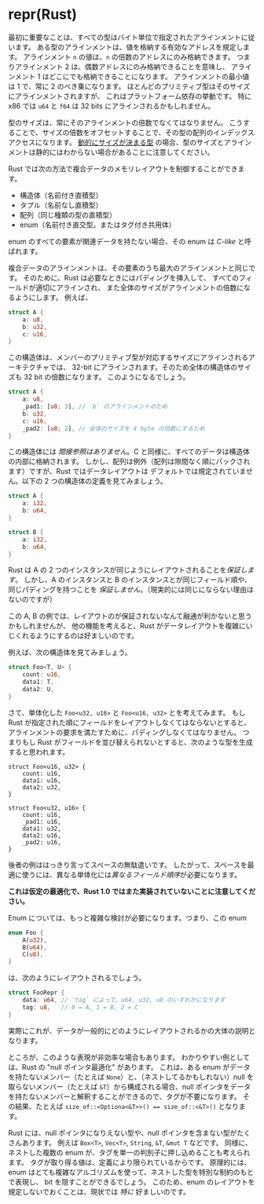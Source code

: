 # repr(Rust)

<!--
First and foremost, all types have an alignment specified in bytes. The
alignment of a type specifies what addresses are valid to store the value at. A
value of alignment `n` must only be stored at an address that is a multiple of
`n`. So alignment 2 means you must be stored at an even address, and 1 means
that you can be stored anywhere. Alignment is at least 1, and always a power of
2. Most primitives are generally aligned to their size, although this is
platform-specific behavior. In particular, on x86 `u64` and `f64` may be only
aligned to 32 bits.
-->

最初に重要なことは、すべての型はバイト単位で指定されたアラインメントに従います。
ある型のアラインメントは、値を格納する有効なアドレスを規定します。
アラインメント `n` の値は、`n` の倍数のアドレスにのみ格納できます。
つまりアラインメント 2 は、偶数アドレスにのみ格納できることを意味し、
アラインメント 1 はどこにでも格納できることになります。
アラインメントの最小値は 1 で、常に 2 のべき乗になります。
ほとんどのプリミティブ型はそのサイズにアラインメントされますが、
これはプラットフォーム依存の挙動です。
特に x86 では `u64` と `f64` は 32 bits にアラインされるかもしれません。

<!--
A type's size must always be a multiple of its alignment. This ensures that an
array of that type may always be indexed by offsetting by a multiple of its
size. Note that the size and alignment of a type may not be known
statically in the case of [dynamically sized types][dst].
-->

型のサイズは、常にそのアラインメントの倍数でなくてはなりません。
こうすることで、サイズの倍数をオフセットすることで、その型の配列のインデックスアクセスになります。
[動的にサイズが決まる型][dst] の場合、型のサイズとアラインメントは静的にはわからない場合があることに注意してください。

<!--
Rust gives you the following ways to lay out composite data:

* structs (named product types)
* tuples (anonymous product types)
* arrays (homogeneous product types)
* enums (named sum types -- tagged unions)
 -->

Rust では次の方法で複合データのメモリレイアウトを制御することができます。

* 構造体（名前付き直積型）
* タプル（名前なし直積型）
* 配列（同じ種類の型の直積型）
* enum（名前付き直交型。またはタグ付き共用体）

<!--
An enum is said to be *C-like* if none of its variants have associated data.
-->

enum のすべての要素が関連データを持たない場合、その enum は *C-like* と呼ばれます。

<!--
Composite structures will have an alignment equal to the maximum
of their fields' alignment. Rust will consequently insert padding where
necessary to ensure that all fields are properly aligned and that the overall
type's size is a multiple of its alignment. For instance:
-->

複合データのアラインメントは、その要素のうち最大のアラインメントと同じです。
そのために、Rust は必要なときにはパディングを挿入して、
すべてのフィールドが適切にアラインされ、
また全体のサイズがアラインメントの倍数になるようにします。
例えば、

```rust
struct A {
    a: u8,
    b: u32,
    c: u16,
}
```

<!--
will be 32-bit aligned on an architecture that aligns these primitives to their
respective sizes. The whole struct will therefore have a size that is a multiple
of 32-bits. It will potentially become:
-->

この構造体は、メンバーのプリミティブ型が対応するサイズにアラインされるアーキテクチャでは、
32-bit にアラインされます。そのため全体の構造体のサイズも 32 bit の倍数になります。
このようになるでしょう。


<!--
```rust
struct A {
    a: u8,
    _pad1: [u8; 3], // to align `b`
    b: u32,
    c: u16,
    _pad2: [u8; 2], // to make overall size multiple of 4
}
```
-->

```rust
struct A {
    a: u8,
    _pad1: [u8; 3], // `b` のアラインメントのため
    b: u32,
    c: u16,
    _pad2: [u8; 2], // 全体のサイズを 4 byte の倍数にするため
}
```

<!--
There is *no indirection* for these types; all data is stored within the struct,
as you would expect in C. However with the exception of arrays (which are
densely packed and in-order), the layout of data is not by default specified in
Rust. Given the two following struct definitions:
-->

この構造体には *間接参照はありません*。C と同様に、すべてのデータは構造体の内部に格納されます。
しかし、配列は例外（配列は隙間なく順にパックされます）ですが、Rust ではデータレイアウトは
デフォルトでは規定されていません。以下の 2 つの構造体の定義を見てみましょう。

```rust
struct A {
    a: i32,
    b: u64,
}

struct B {
    a: i32,
    b: u64,
}
```
<!--
Rust *does* guarantee that two instances of A have their data laid out in
exactly the same way. However Rust *does not* currently guarantee that an
instance of A has the same field ordering or padding as an instance of B, though
in practice there's no reason why they wouldn't.
-->

Rust は A の 2 つのインスタンスが同じようにレイアウトされることを*保証します*。
しかし、A のインスタンスと B のインスタンスとが同じフィールド順や、同じパディングを持つことを
*保証しません*。（現実的には同じにならない理由はないのですが）

<!--
With A and B as written, this point would seem to be pedantic, but several other
features of Rust make it desirable for the language to play with data layout in
complex ways.
-->

この A, B の例では、レイアウトのが保証されないなんて融通が利かないと思うかもしれませんが、
他の機能を考えると、Rust がデータレイアウトを複雑にいじくれるようにするのは好ましいのです。

<!--
For instance, consider this struct:
-->

例えば、次の構造体を見てみましょう。

```rust
struct Foo<T, U> {
    count: u16,
    data1: T,
    data2: U,
}
```

<!--
Now consider the monomorphizations of `Foo<u32, u16>` and `Foo<u16, u32>`. If
Rust lays out the fields in the order specified, we expect it to pad the
values in the struct to satisfy their alignment requirements. So if Rust
didn't reorder fields, we would expect it to produce the following:
-->

さて、単体化した `Foo<u32, u16>` と `Foo<u16, u32>` とを考えてみます。
もし Rust が指定された順にフィールドをレイアウトしなくてはならないとすると、
アラインメントの要求を満たすために、パディングしなくてはなりません。
つまりもし Rust がフィールドを並び替えられないとすると、次のような型を生成すると思われます。

```rust,ignore
struct Foo<u16, u32> {
    count: u16,
    data1: u16,
    data2: u32,
}

struct Foo<u32, u16> {
    count: u16,
    _pad1: u16,
    data1: u32,
    data2: u16,
    _pad2: u16,
}
```

<!--
The latter case quite simply wastes space. An optimal use of space therefore
requires different monomorphizations to have *different field orderings*.

**Note: this is a hypothetical optimization that is not yet implemented in Rust
1.0**

Enums make this consideration even more complicated. Naively, an enum such as:
-->

後者の例ははっきり言ってスペースの無駄遣いです。
したがって、スペースを最適に使うには、異なる単体化には*異なるフィールド順序*が必要になります。

**これは仮定の最適化で、Rust 1.0 ではまた実装されていないことに注意してください。**

Enum については、もっと複雑な検討が必要になります。つまり、この enum

```rust
enum Foo {
    A(u32),
    B(u64),
    C(u8),
}
```

<!--
would be laid out as:
-->

は、次のようにレイアウトされるでしょう。

<!--
```rust
struct FooRepr {
    data: u64, // this is either a u64, u32, or u8 based on `tag`
    tag: u8,   // 0 = A, 1 = B, 2 = C
}
```
-->

```rust
struct FooRepr {
    data: u64, // `tag` によって、u64, u32, u8 のいずれかになります
    tag: u8,   // 0 = A, 1 = B, 2 = C
}
```

<!--
And indeed this is approximately how it would be laid out in general (modulo the
size and position of `tag`).
-->

実際にこれが、データが一般的にどのようにレイアウトされるかの大体の説明となります。

<!--
However there are several cases where such a representation is inefficient. The
classic case of this is Rust's "null pointer optimization": an enum consisting
of a single outer unit variant (e.g. `None`) and a (potentially nested) non-
nullable pointer variant (e.g. `&T`) makes the tag unnecessary, because a null
pointer value can safely be interpreted to mean that the unit variant is chosen
instead. The net result is that, for example, `size_of::<Option<&T>>() ==
size_of::<&T>()`.
-->

ところが、このような表現が非効率な場合もあります。
わかりやすい例としては、Rust の "null ポインタ最適化" があります。
これは、ある enum がデータを持たないメンバー（たとえば `None`）と、（ネストしてるかもしれない）null を取らないメンバー（たとえば `&T`）から構成される場合、null ポインタをデータを持たないメンバーと解釈することができるので、タグが不要になります。
その結果、たとえば `size_of::<Optiona<&T>>() == size_of::<&T>()` となります。

<!--
There are many types in Rust that are, or contain, non-nullable pointers such as
`Box<T>`, `Vec<T>`, `String`, `&T`, and `&mut T`. Similarly, one can imagine
nested enums pooling their tags into a single discriminant, as they are by
definition known to have a limited range of valid values. In principle enums could
use fairly elaborate algorithms to cache bits throughout nested types with
special constrained representations. As such it is *especially* desirable that
we leave enum layout unspecified today.
-->

Rust には、null ポインタになりえない型や、null ポインタを含まない型がたくさんあります。
例えば `Box<T>`, `Vec<T>`, `String`, `&T`, `&mut T` などです。
同様に、ネストした複数の enum が、タグを単一の判別子に押し込めることも考えられます。
タグが取り得る値は、定義により限られているからです。
原理的には、enum はとても複雑なアルゴリズムを使って、ネストした型を特別な制約のもとで表現し、
bit を隠すことができるでしょう。
このため、enum のレイアウトを規定しないでおくことは、現状では *特に* 好ましいのです。


[dst]: exotic-sizes.html#dynamically-sized-types-dsts
